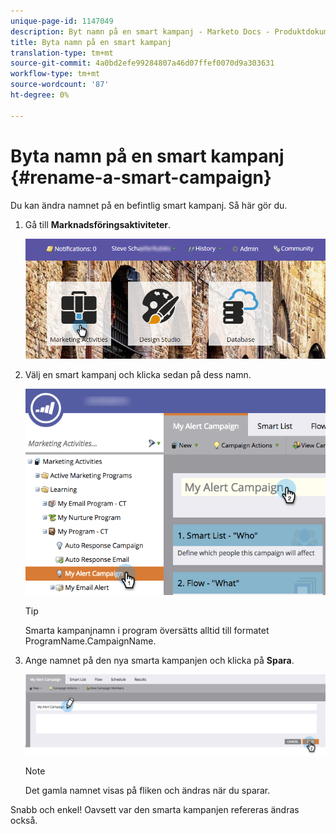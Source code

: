 ```yaml
---
unique-page-id: 1147049
description: Byt namn på en smart kampanj - Marketo Docs - Produktdokumentation
title: Byta namn på en smart kampanj
translation-type: tm+mt
source-git-commit: 4a0bd2efe99284807a46d07ffef0070d9a303631
workflow-type: tm+mt
source-wordcount: '87'
ht-degree: 0%

---
```



# Byta namn på en smart kampanj {#rename-a-smart-campaign}

Du kan ändra namnet på en befintlig smart kampanj. Så här gör du.

1. Gå till **Marknadsföringsaktiviteter**.

   ![](assets/login-marketing-activities.png)

1. Välj en smart kampanj och klicka sedan på dess namn.

   ![](assets/renamecampaign-hands.png)

   >[!TIP]
   >
   >Smarta kampanjnamn i program översätts alltid till formatet ProgramName.CampaignName.

1. Ange namnet på den nya smarta kampanjen och klicka på **Spara**.

   ![](assets/rename-cursorandhand.png)

   >[!NOTE]
   >
   >Det gamla namnet visas på fliken och ändras när du sparar.

Snabb och enkel! Oavsett var den smarta kampanjen refereras ändras också.
